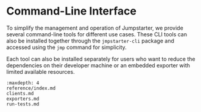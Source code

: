 # Command-Line Interface
To simplify the management and operation of Jumpstarter, we provide several command-line tools for different use cases. These CLI tools can also be installed together through the `jmpstarter-cli` package and accessed using the `jmp` command for simplicity.

Each tool can also be installed separately for users who want to reduce the dependencies on their developer machine or an embedded exporter with limited available resources.


```{toctree}
:maxdepth: 4
reference/index.md
clients.md
exporters.md
run-tests.md
```
